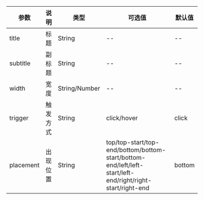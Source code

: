 |参数|说明|类型|可选值|默认值|
|----|----|----|----|----|
|title|标题|String|--|--|
|subtitle|副标题|String|--|--|
|width|宽度|String/Number|--|--|
|trigger|触发方式|String|click/hover|click|
|placement|出现位置|String|top/top-start/top-end/bottom/bottom-start/bottom-end/left/left-start/left-end/right/right-start/right-end|bottom|
